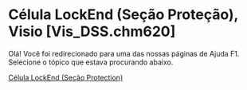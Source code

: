 
# Célula LockEnd (Seção Proteção), Visio [Vis_DSS.chm620]

Olá! Você foi redirecionado para uma das nossas páginas de Ajuda F1. Selecione o tópico que estava procurando abaixo.

[Célula LockEnd (Seção Protection)](http://msdn.microsoft.com/library/e9742142-4d34-1ba9-480e-d1ecff4fc7cd%28Office.15%29.aspx)
